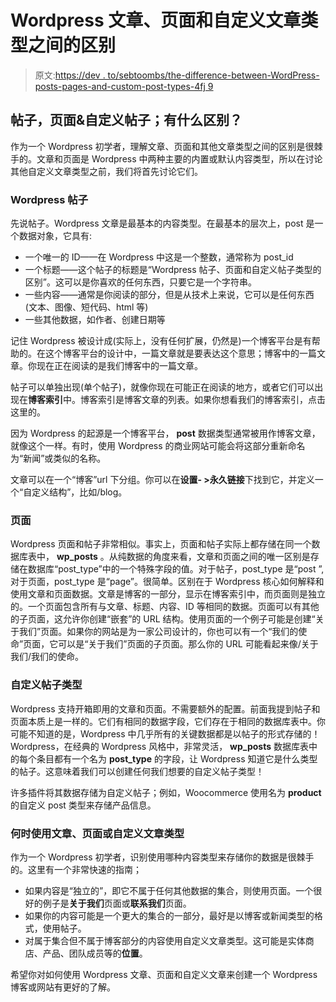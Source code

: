 # Wordpress 文章、页面和自定义文章类型之间的区别

> 原文:[https://dev . to/sebtoombs/the-difference-between-WordPress-posts-pages-and-custom-post-types-4fj 9](https://dev.to/sebtoombs/the-difference-between-wordpress-posts-pages-and-custom-post-types-4fj9)

## [](#posts-pages-amp-custom-posts-whats-the-difference)帖子，页面&自定义帖子；有什么区别？

作为一个 Wordpress 初学者，理解文章、页面和其他文章类型之间的区别是很棘手的。文章和页面是 Wordpress 中两种主要的内置或默认内容类型，所以在讨论其他自定义文章类型之前，我们将首先讨论它们。

### [](#wordpress-posts)Wordpress 帖子

先说帖子。Wordpress 文章是最基本的内容类型。在最基本的层次上，post 是一个数据对象，它具有:

*   一个唯一的 ID——在 Wordpress 中这是一个整数，通常称为 post_id
*   一个标题——这个帖子的标题是“Wordpress 帖子、页面和自定义帖子类型的区别”。这可以是你喜欢的任何东西，只要它是一个字符串。
*   一些内容——通常是你阅读的部分，但是从技术上来说，它可以是任何东西(文本、图像、短代码、html 等)
*   一些其他数据，如作者、创建日期等

记住 Wordpress 被设计成(实际上，没有任何扩展，仍然是)一个博客平台是有帮助的。在这个博客平台的设计中，一篇文章就是要表达这个意思；博客中的一篇文章。你现在正在阅读的是我们博客中的一篇文章。

帖子可以单独出现(单个帖子)，就像你现在可能正在阅读的地方，或者它们可以出现在**博客索引**中。博客索引是博客文章的列表。如果你想看我们的博客索引，点击这里的。

因为 Wordpress 的起源是一个博客平台， **post** 数据类型通常被用作博客文章，就像这个一样。有时，使用 Wordpress 的商业网站可能会将这部分重新命名为“新闻”或类似的名称。

文章可以在一个“博客”url 下分组。你可以在**设置- >永久链接**下找到它，并定义一个“自定义结构”，比如/blog。

### [](#pages)页面

Wordpress 页面和帖子非常相似。事实上，页面和帖子实际上都存储在同一个数据库表中， **wp_posts** 。从纯数据的角度来看，文章和页面之间的唯一区别是存储在数据库“post_type”中的一个特殊字段的值。对于帖子，post_type 是“post ”,对于页面，post_type 是“page”。很简单。区别在于 Wordpress 核心如何解释和使用文章和页面数据。文章是博客的一部分，显示在博客索引中，而页面则是独立的。一个页面包含所有与文章、标题、内容、ID 等相同的数据。页面可以有其他的子页面，这允许你创建“嵌套”的 URL 结构。使用页面的一个例子可能是创建“关于我们”页面。如果你的网站是为一家公司设计的，你也可以有一个“我们的使命”页面，它可以是“关于我们”页面的子页面。那么你的 URL 可能看起来像/关于我们/我们的使命。

### [](#custom-post-types)自定义帖子类型

Wordpress 支持开箱即用的文章和页面。不需要额外的配置。前面我提到帖子和页面本质上是一样的。它们有相同的数据字段，它们存在于相同的数据库表中。你可能不知道的是，Wordpress 中几乎所有的关键数据都是以帖子的形式存储的！Wordpress，在经典的 Wordpress 风格中，非常灵活， **wp_posts** 数据库表中的每个条目都有一个名为 **post_type** 的字段，让 Wordpress 知道它是什么类型的帖子。这意味着我们可以创建任何我们想要的自定义帖子类型！

许多插件将其数据存储为自定义帖子；例如，Woocommerce 使用名为 **product** 的自定义 post 类型来存储产品信息。

### [](#when-to-use-a-post-page-or-custom-post-type)何时使用文章、页面或自定义文章类型

作为一个 Wordpress 初学者，识别使用哪种内容类型来存储你的数据是很棘手的。这里有一个非常快速的指南；

*   如果内容是“独立的”，即它不属于任何其他数据的集合，则使用页面。一个很好的例子是**关于我们**页面或**联系我们**页面。
*   如果你的内容可能是一个更大的集合的一部分，最好是以博客或新闻类型的格式，使用帖子。
*   对属于集合但不属于博客部分的内容使用自定义文章类型。这可能是实体商店、产品、团队成员等的**位置**。

希望你对如何使用 Wordpress 文章、页面和自定义文章来创建一个 Wordpress 博客或网站有更好的了解。